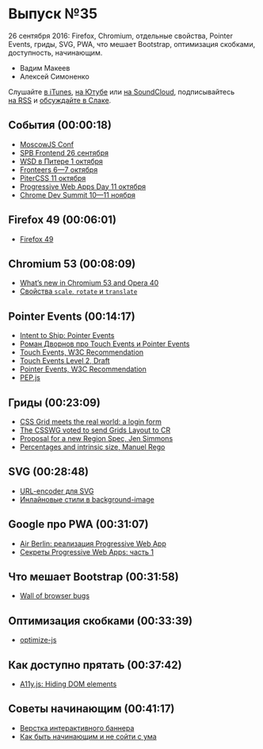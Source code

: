 # Выпуск №35

26 сентября 2016: Firefox, Chromium, отдельные свойства, Pointer Events, гриды, SVG, PWA, что мешает Bootstrap, оптимизация скобками, доступность, начинающим.

- Вадим Макеев
- Алексей Симоненко

Слушайте [в iTunes](https://itunes.apple.com/ru/podcast/veb-standarty/id1080500016), [на Ютубе](https://www.youtube.com/playlist?list=PLMBnwIwFEFHcwuevhsNXkFTcadeX5R1Go) или [на SoundCloud](https://soundcloud.com/web-standards), подписывайтесь [на RSS](https://web-standards.ru/podcast/feed/) и [обсуждайте в Слаке](http://slack.web-standards.ru/).

## События (00:00:18)

- [MoscowJS Conf](http://moscowjs.ru/event/moscowjs-conf)
- [SPB Frontend 26 сентября](https://vk.com/spb_frontend_meetup_290916)
- [WSD в Питере 1 октября](https://wsd.events/2016/10/01/)
- [Fronteers 6—7 октября](https://fronteers.nl/congres/2016)
- [PiterCSS 11 октября](https://pitercss.timepad.ru/)
- [Progressive Web Apps Day 11 октября](http://pwaday.ru/)
- [Chrome Dev Summit 10—11 ноября](https://developer.chrome.com/devsummit)

## Firefox 49 (00:06:01)

- [Firefox 49](http://tanalin.com/blog/2016/09/firefox-49/)

## Chromium 53 (00:08:09)

- [What’s new in Chromium 53 and Opera 40](https://dev.opera.com/blog/opera-40/)
- [Свойства `scale`, `rotate` и `translate`](http://dabblet.com/gist/74c57eadaa747b7ad38bc5b916e3c144)

## Pointer Events (00:14:17)

- [Intent to Ship: Pointer Events](https://groups.google.com/a/chromium.org/d/msg/blink-dev/UY1EfjaGF_E/OU7W_s3PAgAJ)
- [Роман Дворнов про Touch Events и Pointer Events](https://youtu.be/dQoz5KZUH2M)
- [Touch Events, W3C Recommendation](https://www.w3.org/TR/touch-events/)
- [Touch Events Level 2, Draft](https://w3c.github.io/touch-events/)
- [Pointer Events, W3C Recommendation](https://www.w3.org/TR/pointerevents/)
- [PEP.js](https://github.com/jquery/PEP)

## Гриды (00:23:09)

- [CSS Grid meets the real world: a login form](https://rachelandrew.co.uk/archives/2016/09/20/css-grid-meets-the-real-world-a-login-form/)
- [The CSSWG voted to send Grids Layout to CR](https://twitter.com/jensimmons/status/778229882329374721)
- [Proposal for a new Region Spec, Jen Simmons](https://speakerdeck.com/jensimmons/proposal-to-csswg-sept-2016)
- [Percentages and intrinsic size, Manuel Rego](https://github.com/w3c/csswg-drafts/issues/509)

## SVG (00:28:48)

- [URL-encoder для SVG](http://yoksel.github.io/url-encoder/ru/)
- [Инлайновые стили в background-image](http://css.yoksel.ru/inline-styles-in-background/)

## Google про PWA (00:31:07)

- [Air Berlin: реализация Progressive Web App](https://habr.ru/p/308498/)
- [Секреты Progressive Web Apps: часть 1](https://habr.ru/p/310454/)

## Что мешает Bootstrap (00:31:58)

- [Wall of browser bugs](http://getbootstrap.com/browser-bugs/)

## Оптимизация скобками (00:33:39)

- [optimize-js](https://github.com/nolanlawson/optimize-js)

## Как доступно прятать (00:37:42)

- [A11y.js: Hiding DOM elements](https://allyjs.io/tutorials/hiding-elements.html)

## Советы начинающим (00:41:17)

- [Верстка интерактивного баннера](https://medium.com/p/3eea3a642934)
- [Как быть начинающим и не сойти с ума](http://blog.csssr.ru/2016/09/19/how-to-be-a-beginner-developer/)
